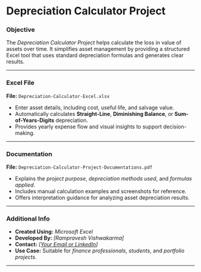 # **Depreciation Calculator Project**

### **Objective**
The *Depreciation Calculator Project* helps calculate the loss in value of assets over time. It simplifies asset management by providing a structured Excel tool that uses standard depreciation formulas and generates clear results.

---

### **Excel File**
**File:** `Depreciation-Calculator-Excel.xlsx`  
- Enter asset details, including cost, useful life, and salvage value.  
- Automatically calculates **Straight-Line**, **Diminishing Balance**, or **Sum-of-Years-Digits** depreciation.  
- Provides yearly expense flow and visual insights to support decision-making.

---

### **Documentation**
**File:** `Depreciation-Calculator-Project-Documentations.pdf`  
- Explains the *project purpose*, *depreciation methods used*, and *formulas applied*.  
- Includes manual calculation examples and screenshots for reference.  
- Offers interpretation guidance for analyzing asset depreciation results.

---

### **Additional Info**
- **Created Using:** *Microsoft Excel*  
- **Developed By:** *[Rampravesh Vishwakarma]*  
- **Contact:** *[[Your Email or LinkedIn](https://www.linkedin.com/in/rampravesh-vishwakarma/)]*  
- **Use Case:** Suitable for *finance professionals*, *students*, and *portfolio projects*.

---

